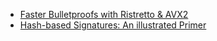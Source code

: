 - [Faster Bulletproofs with Ristretto & AVX2](https://blog.chain.com/faster-bulletproofs-with-ristretto-avx2-29450b4490cd)
- [Hash-based Signatures: An illustrated Primer](https://blog.cryptographyengineering.com/2018/04/07/hash-based-signatures-an-illustrated-primer/)
